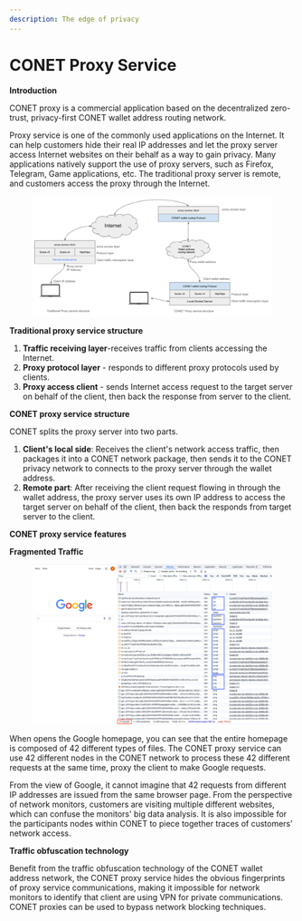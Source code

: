 ```yaml
---
description: The edge of privacy
---
```


# CONET Proxy Service

**Introduction**

CONET proxy is a commercial application based on the decentralized zero-trust, privacy-first CONET wallet address routing network.

Proxy service is one of the commonly used applications on the Internet. It can help customers hide their real IP addresses and let the proxy server access Internet websites on their behalf as a way to gain privacy. Many applications natively support the use of proxy servers, such as Firefox, Telegram, Game applications, etc. The traditional proxy server is remote, and customers access the proxy through the Internet.

<figure><img src="../../../.gitbook/assets/image (13).png" alt=""><figcaption></figcaption></figure>

**Traditional proxy service structure**

1. **Traffic receiving layer**-receives traffic from clients accessing the Internet.
2. **Proxy protocol layer** - responds to different proxy protocols used by clients.
3. **Proxy access client** - sends Internet access request to the target server on behalf of the client, then back the response from server to the client.

**CONET proxy service structure**

CONET splits the proxy server into two parts.

1. **Client's local side**: Receives the client's network access traffic, then packages it into a CONET network package, then sends it to the CONET privacy network to connects to the proxy server through the wallet address.
2. **Remote part**: After receiving the client request flowing in through the wallet address, the proxy server uses its own IP address to access the target server on behalf of the client, then back the responds from target server to the client.

**CONET proxy service features**

**Fragmented Traffic**

<figure><img src="../../../.gitbook/assets/image (14).png" alt=""><figcaption></figcaption></figure>

When opens the Google homepage, you can see that the entire homepage is composed of 42 different types of files. The CONET proxy service can use 42 different nodes in the CONET network to process these 42 different requests at the same time, proxy the client to make Google requests.

From the view of Google, it cannot imagine that 42 requests from different IP addresses are issued from the same browser page. From the perspective of network monitors, customers are visiting multiple different websites, which can confuse the monitors' big data analysis. It is also impossible for the participants nodes within CONET to piece together traces of customers’ network access.

**Traffic obfuscation technology**

Benefit from the traffic obfuscation technology of the CONET wallet address network, the CONET proxy service hides the obvious fingerprints of proxy service communications, making it impossible for network monitors to identify that client are using VPN for private communications. CONET proxies can be used to bypass network blocking techniques.
